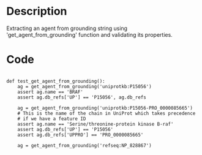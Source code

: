 # Description
Extracting an agent from grounding string using 'get_agent_from_grounding' function and validating its properties.

# Code
```

def test_get_agent_from_grounding():
    ag = get_agent_from_grounding('uniprotkb:P15056')
    assert ag.name == 'BRAF'
    assert ag.db_refs['UP'] == 'P15056', ag.db_refs

    ag = get_agent_from_grounding('uniprotkb:P15056-PRO_0000085665')
    # This is the name of the chain in UniProt which takes precedence
    # if we have a feature ID
    assert ag.name == 'Serine/threonine-protein kinase B-raf'
    assert ag.db_refs['UP'] == 'P15056'
    assert ag.db_refs['UPPRO'] == 'PRO_0000085665'

    ag = get_agent_from_grounding('refseq:NP_828867')

```
